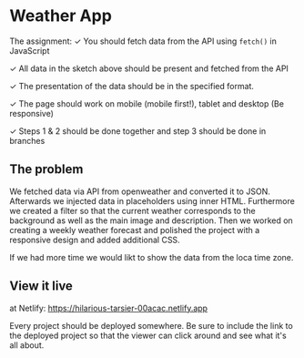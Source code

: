 # Weather App
The assignment:
✓ You should fetch data from the API using `fetch()` in JavaScript

✓ All data in the sketch above should be present and fetched from the API

✓ The presentation of the data should be in the specified format.

✓ The page should work on mobile (mobile first!), tablet and desktop (Be responsive)

✓ Steps 1 & 2 should be done together and step 3 should be done in branches

## The problem
We fetched data via API from openweather and converted it to JSON. Afterwards we injected data in placeholders using inner HTML. Furthermore we created a filter so that the current weather corresponds to the background as well as the main image and description. Then we worked on creating a weekly weather forecast and polished the project with a responsive design and added additional CSS.

If we had more time we would likt to show the data from the loca time zone.
## View it live
at Netlify: https://hilarious-tarsier-00acac.netlify.app

Every project should be deployed somewhere. Be sure to include the link to the deployed project so that the viewer can click around and see what it's all about.
